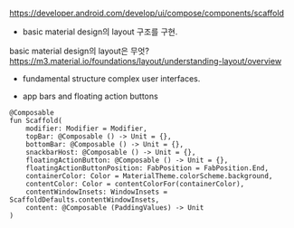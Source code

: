 https://developer.android.com/develop/ui/compose/components/scaffold

- basic material design의 layout 구조를 구현.

basic material design의 layout은 무엇?
https://m3.material.io/foundations/layout/understanding-layout/overview


- fundamental structure complex user interfaces.

- app bars and floating action buttons

```
@Composable
fun Scaffold(
    modifier: Modifier = Modifier,
    topBar: @Composable () -> Unit = {},
    bottomBar: @Composable () -> Unit = {},
    snackbarHost: @Composable () -> Unit = {},
    floatingActionButton: @Composable () -> Unit = {},
    floatingActionButtonPosition: FabPosition = FabPosition.End,
    containerColor: Color = MaterialTheme.colorScheme.background,
    contentColor: Color = contentColorFor(containerColor),
    contentWindowInsets: WindowInsets = ScaffoldDefaults.contentWindowInsets,
    content: @Composable (PaddingValues) -> Unit
)
```